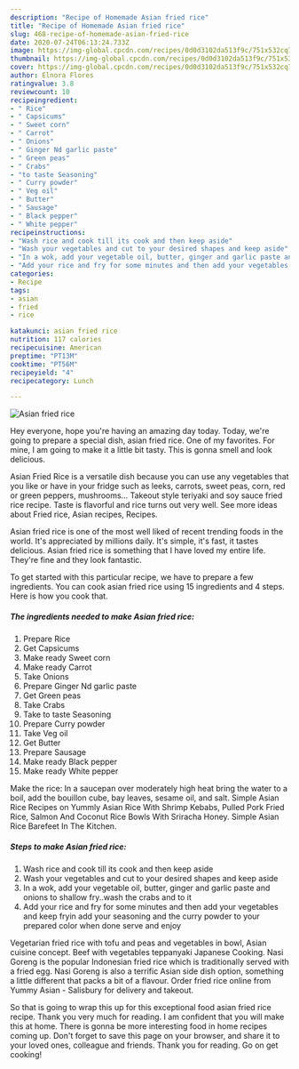 ```yaml
---
description: "Recipe of Homemade Asian fried rice"
title: "Recipe of Homemade Asian fried rice"
slug: 468-recipe-of-homemade-asian-fried-rice
date: 2020-07-24T06:13:24.733Z
image: https://img-global.cpcdn.com/recipes/0d0d3102da513f9c/751x532cq70/asian-fried-rice-recipe-main-photo.jpg
thumbnail: https://img-global.cpcdn.com/recipes/0d0d3102da513f9c/751x532cq70/asian-fried-rice-recipe-main-photo.jpg
cover: https://img-global.cpcdn.com/recipes/0d0d3102da513f9c/751x532cq70/asian-fried-rice-recipe-main-photo.jpg
author: Elnora Flores
ratingvalue: 3.8
reviewcount: 10
recipeingredient:
- " Rice"
- " Capsicums"
- " Sweet corn"
- " Carrot"
- " Onions"
- " Ginger Nd garlic paste"
- " Green peas"
- " Crabs"
- "to taste Seasoning"
- " Curry powder"
- " Veg oil"
- " Butter"
- " Sausage"
- " Black pepper"
- " White pepper"
recipeinstructions:
- "Wash rice and cook till its cook and then keep aside"
- "Wash your vegetables and cut to your desired shapes and keep aside"
- "In a wok, add your vegetable oil, butter, ginger and garlic paste and onions to shallow fry..wash the crabs and to it"
- "Add your rice and fry for some minutes and then add your vegetables and keep fryin add your seasoning and the curry powder to your prepared color when done serve and enjoy"
categories:
- Recipe
tags:
- asian
- fried
- rice

katakunci: asian fried rice 
nutrition: 117 calories
recipecuisine: American
preptime: "PT13M"
cooktime: "PT56M"
recipeyield: "4"
recipecategory: Lunch

---
```



![Asian fried rice](https://img-global.cpcdn.com/recipes/0d0d3102da513f9c/751x532cq70/asian-fried-rice-recipe-main-photo.jpg)

Hey everyone, hope you're having an amazing day today. Today, we're going to prepare a special dish, asian fried rice. One of my favorites. For mine, I am going to make it a little bit tasty. This is gonna smell and look delicious.

Asian Fried Rice is a versatile dish because you can use any vegetables that you like or have in your fridge such as leeks, carrots, sweet peas, corn, red or green peppers, mushrooms… Takeout style teriyaki and soy sauce fried rice recipe. Taste is flavorful and rice turns out very well. See more ideas about Fried rice, Asian recipes, Recipes.

Asian fried rice is one of the most well liked of recent trending foods in the world. It's appreciated by millions daily. It's simple, it's fast, it tastes delicious. Asian fried rice is something that I have loved my entire life. They're fine and they look fantastic.


To get started with this particular recipe, we have to prepare a few ingredients. You can cook asian fried rice using 15 ingredients and 4 steps. Here is how you cook that.

<!--inarticleads1-->

##### The ingredients needed to make Asian fried rice:

1. Prepare  Rice
1. Get  Capsicums
1. Make ready  Sweet corn
1. Make ready  Carrot
1. Take  Onions
1. Prepare  Ginger Nd garlic paste
1. Get  Green peas
1. Take  Crabs
1. Take to taste Seasoning
1. Prepare  Curry powder
1. Take  Veg oil
1. Get  Butter
1. Prepare  Sausage
1. Make ready  Black pepper
1. Make ready  White pepper


Make the rice: In a saucepan over moderately high heat bring the water to a boil, add the bouillon cube, bay leaves, sesame oil, and salt. Simple Asian Rice Recipes on Yummly Asian Rice With Shrimp Kebabs, Pulled Pork Fried Rice, Salmon And Coconut Rice Bowls With Sriracha Honey. Simple Asian Rice Barefeet In The Kitchen. 

<!--inarticleads2-->

##### Steps to make Asian fried rice:

1. Wash rice and cook till its cook and then keep aside
1. Wash your vegetables and cut to your desired shapes and keep aside
1. In a wok, add your vegetable oil, butter, ginger and garlic paste and onions to shallow fry..wash the crabs and to it
1. Add your rice and fry for some minutes and then add your vegetables and keep fryin add your seasoning and the curry powder to your prepared color when done serve and enjoy


Vegetarian fried rice with tofu and peas and vegetables in bowl, Asian cuisine concept. Beef with vegetables teppanyaki Japanese Cooking. Nasi Goreng is the popular Indonesian fried rice which is traditionally served with a fried egg. Nasi Goreng is also a terrific Asian side dish option, something a little different that packs a bit of a flavour. Order fried rice online from Yummy Asian - Salisbury for delivery and takeout. 

So that is going to wrap this up for this exceptional food asian fried rice recipe. Thank you very much for reading. I am confident that you will make this at home. There is gonna be more interesting food in home recipes coming up. Don't forget to save this page on your browser, and share it to your loved ones, colleague and friends. Thank you for reading. Go on get cooking!
